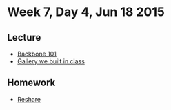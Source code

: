 # Week 7, Day 4, Jun 18 2015

## Lecture

- [Backbone 101](https://github.com/tiy-durham-fe-cohort4/resources/blob/master/lessons/backbone.md)
- [Gallery we built in class](https://github.com/tiy-durham-fe-cohort4/bb-gallery)

## Homework

- [Reshare](https://github.com/tiy-durham-fe-cohort4/resources/blob/master/assignments/reshare.md)
